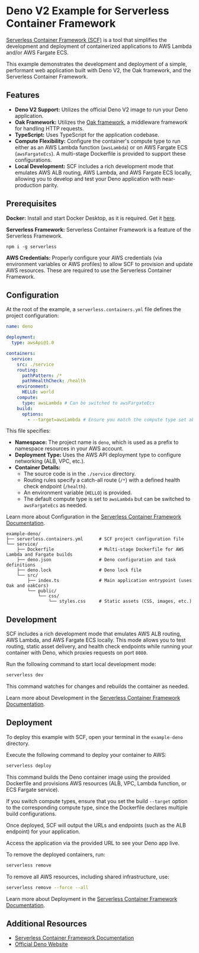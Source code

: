 # Deno V2 Example for Serverless Container Framework

[Serverless Container Framework (SCF)](https://serverless.com/containers/docs) is a tool that simplifies the development and deployment of containerized applications to AWS Lambda and/or AWS Fargate ECS.

This example demonstrates the development and deployment of a simple, performant web application built with Deno V2, the Oak framework, and the Serverless Container Framework.

## Features

- **Deno V2 Support:** Utilizes the official Deno V2 image to run your Deno application.
- **Oak Framework:** Utilizes the [Oak framework](https://deno.land/x/oak), a middleware framework for handling HTTP requests.
- **TypeScript:** Uses TypeScript for the application codebase.
- **Compute Flexibility:** Configure the container's compute type to run either as an AWS Lambda function (`awsLambda`) or on AWS Fargate ECS (`awsFargateEcs`). A multi-stage Dockerfile is provided to support these configurations.
- **Local Development:** SCF includes a rich development mode that emulates AWS ALB routing, AWS Lambda, and AWS Fargate ECS locally, allowing you to develop and test your Deno application with near-production parity.

## Prerequisites

**Docker:** Install and start Docker Desktop, as it is required. Get it [here](https://www.docker.com).

**Serverless Framework:** Serverless Container Framework is a feature of the Serverless Framework.

```
npm i -g serverless
```

**AWS Credentials:** Properly configure your AWS credentials (via environment variables or AWS profiles) to allow SCF to provision and update AWS resources. These are required to use the Serverless Container Framework.

## Configuration

At the root of the example, a `serverless.containers.yml` file defines the project configuration:

```yaml
name: deno

deployment:
  type: awsApi@1.0

containers:
  service:
    src: ./service
    routing:
      pathPattern: /*
      pathHealthCheck: /health
    environment:
      HELLO: world
    compute:
      type: awsLambda # Can be switched to awsFargateEcs
    build:
      options:
        - --target=awsLambda # Ensure you match the compute type set above. Sets the target build stage for the Dockerfile.
```

This file specifies:
- **Namespace:** The project name is `deno`, which is used as a prefix to namespace resources in your AWS account.
- **Deployment Type:** Uses the AWS API deployment type to configure networking (ALB, VPC, etc.).
- **Container Details:**
  - The source code is in the `./service` directory.
  - Routing rules specify a catch-all route (`/*`) with a defined health check endpoint (`/health`).
  - An environment variable (`HELLO`) is provided.
  - The default compute type is set to `awsLambda` but can be switched to `awsFargateEcs` as needed.

Learn more about Configuration in the [Serverless Container Framework Documentation](https://serverless.com/containers/docs/configuration).

```
example-deno/
├── serverless.containers.yml      # SCF project configuration file
└── service/
    ├── Dockerfile                 # Multi-stage Dockerfile for AWS Lambda and Fargate builds
    ├── deno.json                  # Deno configuration and task definitions
    ├── deno.lock                  # Deno lock file
    └── src/
        ├── index.ts               # Main application entrypoint (uses Oak and oakCors)
        └── public/
            └── css/
                └── styles.css     # Static assets (CSS, images, etc.)
```

## Development

SCF includes a rich development mode that emulates AWS ALB routing, AWS Lambda, and AWS Fargate ECS locally. This mode allows you to test routing, static asset delivery, and health check endpoints while running your container with Deno, which proxies requests on port `8080`.

Run the following command to start local development mode:

```bash
serverless dev
```

This command watches for changes and rebuilds the container as needed.

Learn more about Development in the [Serverless Container Framework Documentation](https://serverless.com/containers/docs/development).

## Deployment

To deploy this example with SCF, open your terminal in the `example-deno` directory.

Execute the following command to deploy your container to AWS:

```bash
serverless deploy
```

This command builds the Deno container image using the provided Dockerfile and provisions AWS resources (ALB, VPC, Lambda function, or ECS Fargate service).

If you switch compute types, ensure that you set the build `--target` option to the corresponding compute type, since the Dockerfile declares multiple build configurations.

Once deployed, SCF will output the URLs and endpoints (such as the ALB endpoint) for your application.

Access the application via the provided URL to see your Deno app live.

To remove the deployed containers, run:

```bash
serverless remove
```

To remove all AWS resources, including shared infrastructure, use:

```bash
serverless remove --force --all
```

Learn more about Deployment in the [Serverless Container Framework Documentation](https://serverless.com/containers/docs/deployment).

## Additional Resources

* [Serverless Container Framework Documentation](https://serverless.com/containers/docs)
* [Official Deno Website](https://deno.land/)
